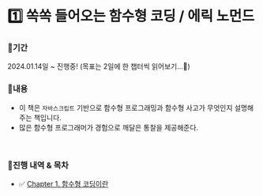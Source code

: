 # 1️⃣ 쏙쏙 들어오는 함수형 코딩 / 에릭 노먼드

### 📍기간

2024.01.14일 ~ 진행중! (목표는 2일에 한 챕터씩 읽어보기...🙂)

### 📍내용

- 이 책은 `자바스크립트` 기반으로 함수형 프로그래밍과 함수형 사고가 무엇인지 설명해주는 책입니다.
- 많은 함수형 프로그래머가 경험으로 깨달은 통찰을 제공해준다.

<br>

### 📍진행 내역 & 목차

- ✅ [Chapter 1. 함수형 코딩이란](./1%EC%A3%BC%EC%B0%A8/1%EC%9E%A5.md)
